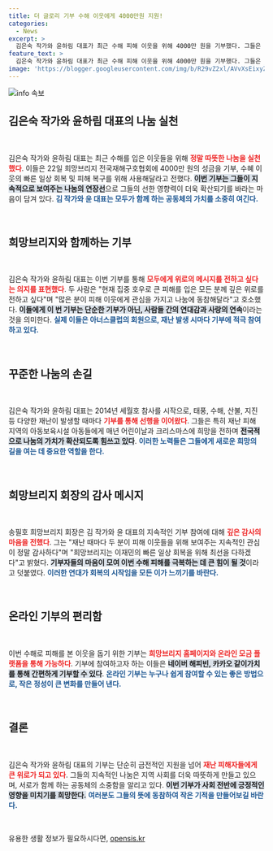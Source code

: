 ```yaml
---
title: 더 글로리 기부 수해 이웃에게 4000만원 지원!
categories:
  - News
excerpt: >
  김은숙 작가와 윤하림 대표가 최근 수해 피해 이웃을 위해 4000만 원을 기부했다. 그들은 지속적인 나눔의 중요성을 강조하며, 관심 있는 이들의 동참을 촉구했다. 함께 희망을 나누세요!
feature_text: >
  김은숙 작가와 윤하림 대표가 최근 수해 피해 이웃을 위해 4000만 원을 기부했다. 그들은 지속적인 나눔의 중요성을 강조하며, 관심 있는 이들의 동참을 촉구했다. 함께 희망을 나누세요!
image: 'https://blogger.googleusercontent.com/img/b/R29vZ2xl/AVvXsEixyZcFfHzMRdzZMjFBmAUKJYCLCGyLL1o632UiGVXcaFdKo_bkvkuCioo0uUKlGfBVcT3P84aROyZIXSBEx3Aw5nCQ3pTgDom1WDC4m8eifvWiAmWEEVb4x6G_l8C0QH225ldMjyaFvpxGEBGNO37VmDTDMHGhJPq73UglMfDca1-0aw/s1600/blogspot.png'
---
```


<p><img src="https://blogger.googleusercontent.com/img/b/R29vZ2xl/AVvXsEixyZcFfHzMRdzZMjFBmAUKJYCLCGyLL1o632UiGVXcaFdKo_bkvkuCioo0uUKlGfBVcT3P84aROyZIXSBEx3Aw5nCQ3pTgDom1WDC4m8eifvWiAmWEEVb4x6G_l8C0QH225ldMjyaFvpxGEBGNO37VmDTDMHGhJPq73UglMfDca1-0aw/s1600/blogspot.png" alt="info 속보" /></p>

<h2 data-ke-size="size26">김은숙 작가와 윤하림 대표의 나눔 실천</h2>

<p data-ke-size="size16">&nbsp;</p>

<p>김은숙 작가와 윤하림 대표는 최근 수해를 입은 이웃들을 위해 <b><span style="color: #ee2323;">정말 따뜻한 나눔을 실천했다</span></b>. 이들은 22일 희망브리지 전국재해구호협회에 4000만 원의 성금을 기부, 수혜 이웃의 빠른 일상 회복 및 피해 복구를 위해 사용해달라고 전했다. <b><span style="background-color: #21538527;">이번 기부는 그들이 지속적으로 보여주는 나눔의 연장선</span></b>으로 그들의 선한 영향력이 더욱 확산되기를 바라는 마음이 담겨 있다. <b><span style="color: #1a5490;">김 작가와 윤 대표는 모두가 함께 하는 공동체의 가치를 소중히 여긴다.</span></b> </p>

<p data-ke-size="size16">&nbsp;</p>

<h2 data-ke-size="size26">희망브리지와 함께하는 기부</h2>

<p data-ke-size="size16">&nbsp;</p>

<p>김은숙 작가와 윤하림 대표는 이번 기부를 통해 <b><span style="color: #ee2323;">모두에게 위로의 메시지를 전하고 싶다는 의지를 표현했다</span></b>. 두 사람은 "현재 집중 호우로 큰 피해를 입은 모든 분께 깊은 위로를 전하고 싶다"며 "많은 분이 피해 이웃에게 관심을 가지고 나눔에 동참해달라"고 호소했다. <b><span style="background-color: #21538527;">이들에게 이 번 기부는 단순한 기부가 아닌, 사람들 간의 연대감과 사랑의 연속</span></b>이라는 것을 의미한다. <b><span style="color: #1a5490;">실제 이들은 아너스클럽의 회원으로, 재난 발생 시마다 기부에 적극 참여하고 있다.</span></b> </p>

<p data-ke-size="size16">&nbsp;</p>

<h2 data-ke-size="size26">꾸준한 나눔의 손길</h2>

<p data-ke-size="size16">&nbsp;</p>

<p>김은숙 작가와 윤하림 대표는 2014년 세월호 참사를 시작으로, 태풍, 수해, 산불, 지진 등 다양한 재난이 발생할 때마다 <b><span style="color: #ee2323;">기부를 통해 선행을 이어왔다</span></b>. 그들은 특히 재난 피해 지역의 아동보육시설 아동들에게 매년 어린이날과 크리스마스에 희망을 전하며 <b><span style="background-color: #21538527;">전국적으로 나눔의 가치가 확산되도록 힘쓰고 있다</span></b>. <b><span style="color: #1a5490;">이러한 노력들은 그들에게 새로운 희망의 길을 여는 데 중요한 역할을 한다.</span></b> </p>

<p data-ke-size="size16">&nbsp;</p>

<h2 data-ke-size="size26">희망브리지 회장의 감사 메시지</h2>

<p data-ke-size="size16">&nbsp;</p>

<p>송필호 희망브리지 회장은 김 작가와 윤 대표의 지속적인 기부 참여에 대해 <b><span style="color: #ee2323;">깊은 감사의 마음을 전했다</span></b>. 그는 "재난 때마다 두 분이 피해 이웃들을 위해 보여주는 지속적인 관심이 정말 감사하다"며 "희망브리지는 이재민의 빠른 일상 회복을 위해 최선을 다하겠다"고 밝혔다. <b><span style="background-color: #21538527;">기부자들의 마음이 모여 이번 수해 피해를 극복하는 데 큰 힘이 될 것</span></b>이라고 덧붙였다. <b><span style="color: #1a5490;">이러한 연대가 회복의 시작임을 모든 이가 느끼기를 바란다.</span></b> </p>

<p data-ke-size="size16">&nbsp;</p>

<h2 data-ke-size="size26">온라인 기부의 편리함</h2>

<p data-ke-size="size16">&nbsp;</p>

<p>이번 수해로 피해를 본 이웃을 돕기 위한 기부는 <b><span style="color: #ee2323;">희망브리지 홈페이지와 온라인 모금 플랫폼을 통해 가능하다</span></b>. 기부에 참여하고자 하는 이들은 <b><span style="background-color: #21538527;">네이버 해피빈, 카카오 같이가치를 통해 간편하게 기부할 수 있다</span></b>. <b><span style="color: #1a5490;">온라인 기부는 누구나 쉽게 참여할 수 있는 좋은 방법으로, 작은 정성이 큰 변화를 만들어 낸다.</span></b> </p>

<p data-ke-size="size16">&nbsp;</p>

<h2 data-ke-size="size26">결론</h2>

<p data-ke-size="size16">&nbsp;</p>

<p>김은숙 작가와 윤하림 대표의 기부는 단순히 금전적인 지원을 넘어 <b><span style="color: #ee2323;">재난 피해자들에게 큰 위로가 되고 있다</span></b>. 그들의 지속적인 나눔은 지역 사회를 더욱 따뜻하게 만들고 있으며, 서로가 함께 하는 공동체의 소중함을 알리고 있다. <b><span style="background-color: #21538527;">이번 기부가 사회 전반에 긍정적인 영향을 미치기를 희망한다.</span></b> <b><span style="color: #1a5490;">여러분도 그들의 뜻에 동참하여 작은 기적을 만들어보길 바란다.</span></b> </p>

<p data-ke-size="size16">&nbsp;</p>
유용한 생활 정보가 필요하시다면, <a href="https://opensis.kr" rel="dofollow">opensis.kr</a>


